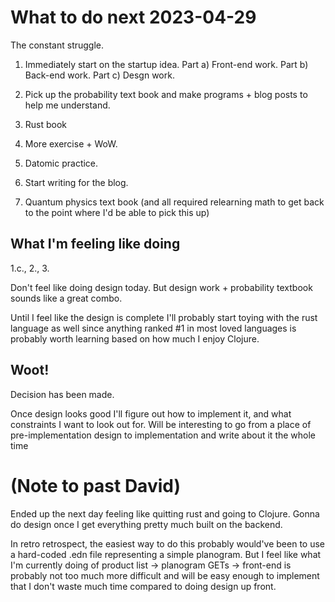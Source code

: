 # What to do next 2023-04-29

The constant struggle.

1. Immediately start on the startup idea.
    Part a) Front-end work.
    Part b) Back-end work.
    Part c) Desgn work.

2. Pick up the probability text book and make programs + blog posts to help me understand.

3. Rust book

4. More exercise + WoW.

5. Datomic practice.

6. Start writing for the blog.

7. Quantum physics text book (and all required relearning math to get back to the point where I'd be able to pick this up)

## What I'm feeling like doing

1.c., 2., 3.

Don't feel like doing design today. But design work + probability textbook sounds like a great combo.

Until I feel like the design is complete I'll probably start toying with the rust language as well since anything ranked #1 in most loved languages is probably worth learning based on how much I enjoy Clojure.

## Woot! 

Decision has been made.

Once design looks good I'll figure out how to implement it, and what constraints I want to look out for. Will be interesting to go from a place of pre-implementation design to implementation and write about it the whole time

# (Note to past David)

Ended up the next day feeling like quitting rust and going to Clojure. Gonna do design once I get everything pretty much built on the backend.

In retro retrospect, the easiest way to do this probably would've been to use a hard-coded .edn file representing a simple planogram. But I feel like what I'm currently doing of product list -> planogram GETs -> front-end is probably not too much more difficult and will be easy enough to implement that I don't waste much time compared to doing design up front.
